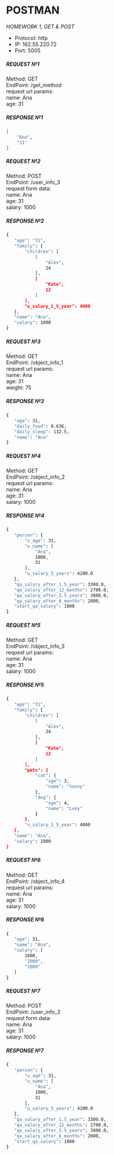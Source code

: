 # POSTMAN
 *HOMEWORK 1, GET & POST*

- Protocol: http
- IP: 162.55.220.72
- Port: 5005

##### **REQUEST №1**   
Method: GET  
EndPoint: /get_method  
request url params:   
 name: Ana  
 age: 31  
##### **RESPONSE №1**
```sh
[
    "Ana",
    "31"
]
```

##### **REQUEST №2**   
Method: POST  
EndPoint: /user_info_3  
request form data:   
 name: Ana  
 age: 31  
 salary: 1000  
 ##### **RESPONSE №2**
 ```sh
{
    "age": "31",
    "family": {
        "children": [
            [
                "Alex",
                24
            ],
            [
                "Kate",
                12
            ]
        ],
        "u_salary_1_5_year": 4000
    },
    "name": "Ana",
    "salary": 1000
}
```

##### **REQUEST №3**   
Method: GET  
EndPoint: /object_info_1  
request url params:   
 name: Ana  
 age: 31  
 weight: 75  
##### **RESPONSE №3**
 ```sh
{
    "age": 31,
    "daily_food": 0.636,
    "daily_sleep": 132.5,
    "name": "Ana"
}
```

##### **REQUEST №4**  
Method: GET  
EndPoint: /object_info_2  
request url params:   
 name: Ana  
 age: 31  
 salary: 1000  
##### **RESPONSE №4**
 ```sh
{
    "person": {
        "u_age": 31,
        "u_name": [
            "Ana",
            1000,
            31
        ],
        "u_salary_5_years": 4200.0
    },
    "qa_salary_after_1.5_year": 3300.0,
    "qa_salary_after_12_months": 2700.0,
    "qa_salary_after_3.5_years": 3800.0,
    "qa_salary_after_6_months": 2000,
    "start_qa_salary": 1000
}
```
##### **REQUEST №5**  
Method: GET  
EndPoint: /object_info_3  
request url params:   
 name: Ana  
 age: 31  
 salary: 1000  
##### **RESPONSE №5**
 ```sh
{
    "age": "31",
    "family": {
        "children": [
            [
                "Alex",
                24
            ],
            [
                "Kate",
                12
            ]
        ],
        "pets": {
            "cat": {
                "age": 3,
                "name": "Sunny"
            },
            "dog": {
                "age": 4,
                "name": "Luky"
            }
        },
        "u_salary_1_5_year": 4000
    },
    "name": "Ana",
    "salary": 1000
}
```

##### **REQUEST №6**  
Method: GET  
EndPoint: /object_info_4  
request url params:   
 name: Ana  
 age: 31  
 salary: 1000  
##### **RESPONSE №6**
 ```sh
{
    "age": 31,
    "name": "Ana",
    "salary": [
        1000,
        "2000",
        "3000"
    ]
}
```

##### **REQUEST №7**  
Method: POST  
EndPoint: /user_info_2  
request form data:   
 name: Ana  
 age: 31  
 salary: 1000  
 
##### **RESPONSE №7**
 ```sh
{
    "person": {
        "u_age": 31,
        "u_name": [
            "Ana",
            1000,
            31
        ],
        "u_salary_5_years": 4200.0
    },
    "qa_salary_after_1.5_year": 3300.0,
    "qa_salary_after_12_months": 2700.0,
    "qa_salary_after_3.5_years": 3800.0,
    "qa_salary_after_6_months": 2000,
    "start_qa_salary": 1000
}
```
